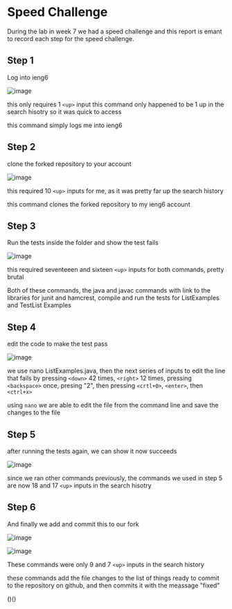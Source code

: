 # Speed Challenge

During the lab in week 7 we had a speed challenge and this report is emant to record each step for the speed challenge.

## Step 1

Log into ieng6

![image](https://user-images.githubusercontent.com/70412955/221738499-3b17f0fc-1291-495a-9ad8-2a7b286fac08.png)

this only requires 1 `<up>` input
this command only happened to be 1 up in the search hisotry so it was quick to access

this command simply logs me into ieng6

## Step 2 

clone the forked repository to your account

![image](https://user-images.githubusercontent.com/70412955/221738848-fd2a527a-0309-41cc-9205-f39937faf792.png)

this required 10 `<up>` inputs for me, as it was pretty far up the search history

this command clones the forked repository to my ieng6 account

## Step 3

Run the tests inside the folder and show the test fails

![image](https://user-images.githubusercontent.com/70412955/221739229-f31c9299-e9f3-4f30-8a50-bafa3c11a103.png)

this required seventeeen and sixteen `<up>` inputs for both commands, pretty brutal

Both of these commands, the java and javac commands with link to the libraries for junit and hamcrest, compile and run the tests for ListExamples and TestList Examples

## Step 4 

edit the code to make the test pass

![image](https://user-images.githubusercontent.com/70412955/221744669-f92b27e8-9273-41a6-b035-92c8e7a51ff4.png)


we use nano ListExamples.java, then the next series of inputs to edit the line that fails by pressing `<down>` 42 times, `<right>` 12 times, pressing `<backspace>` once, presing "2", then pressing `<crtl+0>`, `<enter>`, then `<ctrl+x>`

using `nano` we are able to edit the file from the command line and save the changes to the file

## Step 5

after running the tests again, we can show it now succeeds

![image](https://user-images.githubusercontent.com/70412955/221741994-461a675b-5020-432c-ab50-f6abc5de5460.png)

since we ran other commands previously, the commands we used in step 5 are now 18 and 17 `<up>` inputs in the search hisotry

## Step 6

And finally we add and commit this to our fork

![image](https://user-images.githubusercontent.com/70412955/221744518-9526b87e-ab8c-4f67-9b70-11006fb29f5d.png)

![image](https://user-images.githubusercontent.com/70412955/221742741-d056c61a-74a9-4463-8a39-475238c032aa.png)

These commands were only 9 and 7 `<up>` inputs in the search history

these commands add the file changes to the list of things ready to commit to the repository on github, and then commits it with the meassage "fixed"

()()
